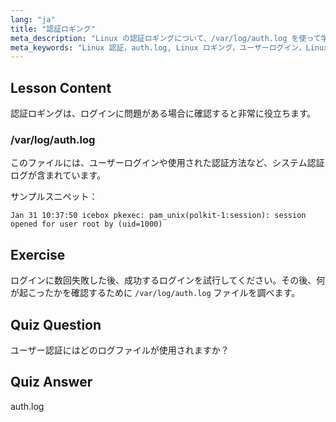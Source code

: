 ```yaml
---
lang: "ja"
title: "認証ロギング"
meta_description: "Linux の認証ロギングについて、/var/log/auth.log を使って学びましょう。この重要なガイドで、ユーザーログインを理解し、アクセス問題をトラブルシューティングしましょう。"
meta_keywords: "Linux 認証，auth.log, Linux ロギング，ユーザーログイン，Linux セキュリティ，初心者，チュートリアル，ガイド"
---
```


## Lesson Content

認証ロギングは、ログインに問題がある場合に確認すると非常に役立ちます。

### /var/log/auth.log

このファイルには、ユーザーログインや使用された認証方法など、システム認証ログが含まれています。

サンプルスニペット：

```plaintext
Jan 31 10:37:50 icebox pkexec: pam_unix(polkit-1:session): session opened for user root by (uid=1000)
```

## Exercise

ログインに数回失敗した後、成功するログインを試行してください。その後、何が起こったかを確認するために `/var/log/auth.log` ファイルを調べます。

## Quiz Question

ユーザー認証にはどのログファイルが使用されますか？

## Quiz Answer

auth.log
